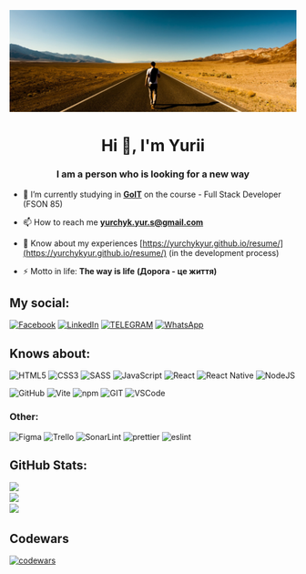 ![Github readme cover](https://github.com/yurchykyur/yurchykyur/blob/main/github-readme-cover.jpg)

<h1 align="center">Hi 👋, I'm Yurii</h1>
<h3 align="center">I am a person who is looking for a new way</h3>

* 🔭 I’m currently studying in **[GoIT](https://goit.global/ua/)** on the course - Full Stack Developer (FSON 85)

* 📫 How to reach me **yurchyk.yur.s@gmail.com**

* 📄 Know about my experiences [https://yurchykyur.github.io/resume/](https://yurchykyur.github.io/resume/) (in the development process)

* ⚡ Motto in life: **The way is life** **(Дорога - це життя)**

## My social:

[![Facebook](https://img.shields.io/badge/Facebook-1877F2?style=for-the-badge&logo=facebook&logoColor=white)](https://facebook.com/yurchyk.yurii) 
[![LinkedIn](	https://img.shields.io/badge/LinkedIn-0077B5?style=for-the-badge&logo=linkedin&logoColor=white)](https://linkedin.com/in/yurii-yurchyk) 
[![TELEGRAM](https://img.shields.io/badge/Telegram-2CA5E0?style=for-the-badge&logo=telegram&logoColor=white)](https://t.me/Yurchyk_Yurii)
[![WhatsApp](https://img.shields.io/badge/WhatsApp-25D366?style=for-the-badge&logo=whatsapp&logoColor=white)](https://wa.me/380953546754)

## Knows about:

![HTML5](https://img.shields.io/badge/html5-%23E34F26.svg?style=for-the-badge&logo=html5&logoColor=white) ![CSS3](https://img.shields.io/badge/css3-%231572B6.svg?style=for-the-badge&logo=css3&logoColor=white)  ![SASS](https://img.shields.io/badge/SASS-hotpink.svg?style=for-the-badge&logo=SASS&logoColor=white) ![JavaScript](https://img.shields.io/badge/javascript-%23323330.svg?style=for-the-badge&logo=javascript&logoColor=%23F7DF1E)   ![React](https://img.shields.io/badge/react-%2320232a.svg?style=for-the-badge&logo=react&logoColor=%2361DAFB) ![React Native](https://img.shields.io/badge/react_native-%2320232a.svg?style=for-the-badge&logo=react&logoColor=%2361DAFB) ![NodeJS](https://img.shields.io/badge/node.js-6DA55F?style=for-the-badge&logo=node.js&logoColor=white) 	

![GitHub](https://img.shields.io/badge/GitHub-100000?style=for-the-badge&logo=github&logoColor=white)
![Vite](https://img.shields.io/badge/Vite-B73BFE?style=for-the-badge&logo=vite&logoColor=FFD62E)
![npm](https://img.shields.io/badge/npm-CB3837?style=for-the-badge&logo=npm&logoColor=white)
![GIT](https://img.shields.io/badge/GIT-E44C30?style=for-the-badge&logo=git&logoColor=white)
![VSCode](https://img.shields.io/badge/VSCode-0078D4?style=for-the-badge&logo=visual%20studio%20code&logoColor=white)
  
### Other:

![Figma](https://img.shields.io/badge/figma-%23F24E1E.svg?style=for-the-badge&logo=figma&logoColor=white) 
![Trello](https://img.shields.io/badge/Trello-%23026AA7.svg?style=for-the-badge&logo=Trello&logoColor=white)
![SonarLint](https://img.shields.io/badge/SonarLint-CB2029?style=for-the-badge&logo=sonarlint&logoColor=white)
![prettier](https://img.shields.io/badge/prettier-1A2C34?style=for-the-badge&logo=prettier&logoColor=F7BA3E)
![eslint](https://img.shields.io/badge/eslint-3A33D1?style=for-the-badge&logo=eslint&logoColor=white)

## GitHub Stats:
![](https://github-readme-stats.vercel.app/api?username=yurchykyur&theme=react&hide_border=false&include_all_commits=false&count_private=false)<br/>
![](https://github-readme-streak-stats.herokuapp.com/?user=yurchykyur&theme=react&hide_border=false)<br/>
![](https://github-readme-stats.vercel.app/api/top-langs/?username=yurchykyur&theme=react&hide_border=false&include_all_commits=false&count_private=false&layout=compact)

## Codewars
[![codewars](https://www.codewars.com/users/yurchykyur/badges/large)](https://www.codewars.com/users/yurchykyur)
